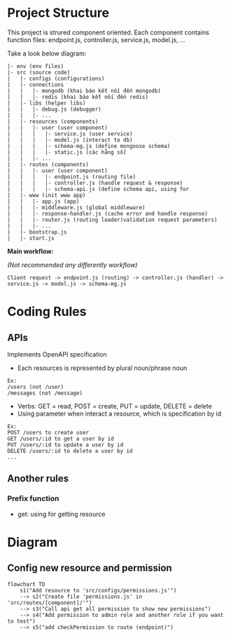 # Project Structure
This project is strured component oriented. Each component contains function files: endpoint.js, controller.js, service.js, model.js, ...

Take a look below diagram:
```
|- env (env files)
|- src (source code)
|   |- configs (configurations)
|   |- connections
|   |   |- mongodb (khai báo kết nối đến mongodb)
|   |   |- redis (khai báo kết nối đến redis)
|   |- libs (helper libs)
|   |   |- debug.js (debugger)
|   |   |- ...
|   |- resources (components)
|   |   |- user (user component)
|   |   |   |- service.js (user service)
|   |   |   |- model.js (interact to db)
|   |   |   |- schema-mg.js (define mongoose schema)
|   |   |   |- static.js (các hằng số)
|   |   |- ...
|   |- routes (components)
|   |   |- user (user component)
|   |   |   |- endpoint.js (routing file)
|   |   |   |- controller.js (handle request & response)
|   |   |   |- schema-api.js (define schema api, using for 
|   |- www (init www app)
|   |   |- app.js (app)
|   |   |- middleware.js (global middleware)
|   |   |- response-handler.js (cache error and handle response)
|   |   |- router.js (routing loader)validation request parameters)
|   |   |- ...
|   |- bootstrap.js
|   |- start.js
```

**Main workflow:**

*(Not recommended any differently workflow)*
```
Client request -> endpoint.js (routing) -> controller.js (handler) -> service.js -> model.js -> schema-mg.js
```

# Coding Rules
## APIs
Implements OpenAPI specification
- Each resources is represented by plural noun/phrase noun
```
Ex: 
/users (not /user)
/messages (not /message)
```
- Verbs: GET = read, POST = create, PUT = update, DELETE = delete
- Using parameter when interact a resource, which is specification by id
```
Ex:
POST /users to create user
GET /users/:id to get a user by id
PUT /users/:id to update a user by id
DELETE /users/:id to delete a user by id
...
```
## Another rules
### Prefix function
- get: using for getting resource


# Diagram
## Config new resource and permission
```mermaid
flowchart TD
    s1("Add resource to 'src/configs/permissions.js'")
    --> s2("Create file 'permissions.js' in 'src/routes/[component]/'")
    --> s3("Call api get all permission to show new permissions")
    --> s4("Add permission to admin role and another role if you want to test")
    --> s5("add checkPermission to route (endpoint)")
```
